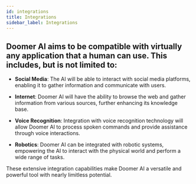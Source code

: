 ```yaml
---
id: integrations
title: Integrations
sidebar_label: Integrations
---
```




## Doomer AI aims to be compatible with virtually any application that a human can use. This includes, but is not limited to:

- **Social Media**: The AI will be able to interact with social media platforms, enabling it to gather information and communicate with users.

- **Internet**: Doomer AI will have the ability to browse the web and gather information from various sources, further enhancing its knowledge base.

- **Voice Recognition**: Integration with voice recognition technology will allow Doomer AI to process spoken commands and provide assistance through voice interactions.

- **Robotics**: Doomer AI can be integrated with robotic systems, empowering the AI to interact with the physical world and perform a wide range of tasks.

These extensive integration capabilities make Doomer AI a versatile and powerful tool with nearly limitless potential.
